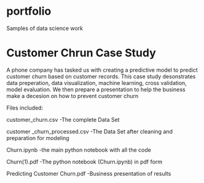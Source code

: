 # portfolio
Samples of data science work


# Customer Chrun Case Study
A phone company has tasked us with creating a predictive model to predict customer churn based on customer records. 
This case study desonstrates data preperation, data visualization, machine learning, cross validation, model evaluation. 
We then prepare a presentation to help the business make a decesion on how to prevent customer churn

Files included:

customer_churn.csv	-The complete Data Set

customer _churn_processed.csv -The Data Set after cleaning and preparation for modeling

Churn.ipynb -the main python notebook with all the code

Churn(1).pdf -The python notebook (Churn.ipynb) in pdf form

Predicting Customer Churn.pdf -Business presentation of results
